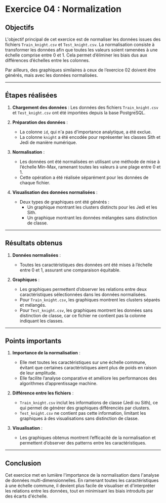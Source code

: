 # Exercice 04 : Normalization

## Objectifs

L'objectif principal de cet exercice est de normaliser les données issues des fichiers `Train_knight.csv` et `Test_knight.csv`. La normalisation consiste à transformer les données afin que toutes les valeurs soient ramenées à une échelle comprise entre 0 et 1. Cela permet d’éliminer les biais dus aux différences d’échelles entre les colonnes. 

Par ailleurs, des graphiques similaires à ceux de l’exercice 02 doivent être générés, mais avec les données normalisées.

---

## Étapes réalisées

1. **Chargement des données** : Les données des fichiers `Train_knight.csv` et `Test_knight.csv` ont été importées depuis la base PostgreSQL.

2. **Préparation des données** :
   - La colonne `id`, qui n'a pas d'importance analytique, a été exclue.
   - La colonne `knight` a été encodée pour représenter les classes Sith et Jedi de manière numérique.

3. **Normalisation** :
   - Les données ont été normalisées en utilisant une méthode de mise à l’échelle Min-Max, ramenant toutes les valeurs à une plage entre 0 et 1.
   - Cette opération a été réalisée séparément pour les données de chaque fichier.

4. **Visualisation des données normalisées** :
   - Deux types de graphiques ont été générés :
     - Un graphique montrant les clusters distincts pour les Jedi et les Sith.
     - Un graphique montrant les données mélangées sans distinction de classe.

---

## Résultats obtenus

1. **Données normalisées** :
   - Toutes les caractéristiques des données ont été mises à l’échelle entre 0 et 1, assurant une comparaison équitable.

2. **Graphiques** :
   - Les graphiques permettent d’observer les relations entre deux caractéristiques sélectionnées dans les données normalisées.
   - Pour `Train_knight.csv`, les graphiques montrent les clusters séparés et mélangés.
   - Pour `Test_knight.csv`, les graphiques montrent les données sans distinction de classe, car ce fichier ne contient pas la colonne indiquant les classes.

---

## Points importants

1. **Importance de la normalisation** :
   - Elle met toutes les caractéristiques sur une échelle commune, évitant que certaines caractéristiques aient plus de poids en raison de leur amplitude.
   - Elle facilite l’analyse comparative et améliore les performances des algorithmes d’apprentissage machine.

2. **Différence entre les fichiers** :
   - `Train_knight.csv` inclut les informations de classe (Jedi ou Sith), ce qui permet de générer des graphiques différenciés par clusters.
   - `Test_knight.csv` ne contient pas cette information, limitant les graphiques à des visualisations sans distinction de classe.

3. **Visualisation** :
   - Les graphiques obtenus montrent l’efficacité de la normalisation et permettent d’observer des patterns entre les caractéristiques.

---

## Conclusion

Cet exercice met en lumière l'importance de la normalisation dans l'analyse de données multi-dimensionnelles. En ramenant toutes les caractéristiques à une échelle commune, il devient plus facile de visualiser et d'interpréter les relations entre les données, tout en minimisant les biais introduits par des écarts d'échelle.
